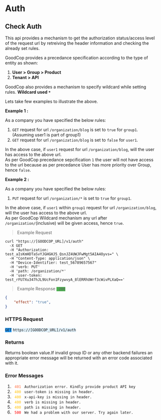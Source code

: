 # Auth

## Check Auth

This api provides a mechanism to get the authorization status/access level of the request url by retreiving the
header information and checking the already set rules.

GoodCop provides a precedance specification according to the type of entity as shown:

1. **User > Group > Product**
2. **Tenant > API**

GoodCop also provides a mechanism to specify wildcard while setting rules.
**Wildcard used `*`**


Lets take few examples to illustrate the above.

**Example 1 :**

As a company you have specified the below rules:

1. `GET` request for url `/organization/blog` is set to `true` for `group1`.(Assuming user1 is part of group1)
2. `GET` request for url `/organization/blog` is set to `false` for `user1`.

In the above case, if `user1` request for url `/organization/blog`, will the user has access to the
above url.  
As per GoodCop precedance sepcification `1` the user will not have access to the url because as per precedance User has more
priority over Group, hence `false`.

**Example 2 :**

As a company you have specified the below rules:

1. `PUT` request for url `/organization/*` is set to `true` for `group1`.

In the above case, if `user1` within `group1` request for url `/organization/blog`, will the user has access to the above url.  
As per GoodCop Wildcard mechanism any url after `/organization/`(inclusive) will be given access, hence `true`.


> Example Request

```shell
curl "https://[GOODCOP_URL]/v1/auth"
  -X GET
  -H "Authorization: test_aIsKmHDTaSvYJGHGHJ5_QsnJZ4UWJFwMgt5AIA4Oyvs=" \
  -H "Content-Type: application/json" \
  -H "Device-Identifier: test_56789657567"
  -H 'verb: PUT'
  -H 'path: /organization/*'
  -H 'user-token: test_rFU7Xu347hJL9UcFon1FzywvyA_8lERRhUWrf3cWivPLXaQ=='
```

> Example Response <code style="background:#4CAF50;"> 200</code>

```json
{
    "effect": "true",
}

```

### HTTPS Request

<code style="background:#2196F3;">GET</code> <code style="background:#E3F2FD;">https://[GOODCOP_URL]/v1/auth</code>


### Returns

Returns boolean value.If invalid group ID or any other backend failures an appropriate error message will be returned with an error code associated with it.

### Error Messages

1.  <code style="background:#FFFFFF;color:#FF7043;"> 401 </code> `Authorization error. Kindly provide product API key` 
2.  <code style="background:#FFFFFF;color:#FFC107;"> 400 </code> `user-token is missing in header.`
3.  <code style="background:#FFFFFF;color:#FFC107;"> 400 </code> `x-api-key is missing in header.`
4.  <code style="background:#FFFFFF;color:#FFC107;"> 400 </code> `verb is missing in header.`
5.  <code style="background:#FFFFFF;color:#FFC107;"> 400 </code> `path is missing in header.`
6.  <code style="background:#FFFFFF;color:#FF0000;"> 500 </code> `We had a problem with our server. Try again later.`
